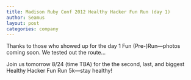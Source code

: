 ```yaml
---
title: Madison Ruby Conf 2012 Healthy Hacker Fun Run (day 1)
author: Seamus
layout: post
categories: company
---
```


Thanks to those who showed up for the day 1 Fun (Pre-)Run&mdash;photos coming soon. We tested out the route...

Join us tomorrow 8/24 (time TBA) for the the second, last, and biggest Healthy Hacker Fun Run 5k&mdash;stay healthy!
